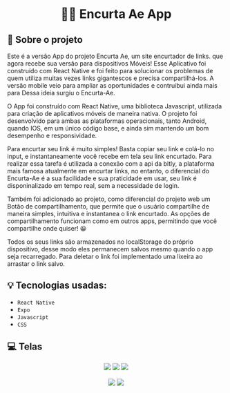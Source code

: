 <h1 align="center">
  🔗📱 Encurta Ae App
</h1>

## :rocket: Sobre o projeto

Este é a versão App do projeto Encurta Ae, um site encurtador de links. que agora recebe sua versão para dispositivos Móveis! Esse Aplicativo foi construído com React Native e foi feito para solucionar os problemas de quem utiliza muitas vezes links gigantescos e precisa compartilhá-los. A versão mobile veio para ampliar as oportunidades e contruibui ainda mais para Dessa ideia surgiu o Encurta-Ae.

O App foi construído com React Native, uma biblioteca Javascript, utilizada para criação de aplicativos móveis de maneira nativa. O projeto foi desenvolvido para ambas as plataformas operacionais, tanto Android, quando IOS, em um único código base, e ainda sim mantendo um bom desempenho e responsividade.

Para encurtar seu link é muito simples! Basta copiar seu link e colá-lo no input, e instantaneamente você recebe em tela seu link encurtado. Para realizar essa tarefa é utilizada a conexão com a api da bitly, a plataforma mais famosa atualmente em encurtar links, no entanto, o diferencial do Encurta-Ae é a sua facilidade e sua praticidade em usar, seu link é disponinalizado em tempo real, sem a necessidade de login.

Também foi adicionado ao projeto, como diferencial do projeto web um Botão de compartilhamento, que permite que o usuário compartilhe de maneira simples, intuitiva e instantanea o link encurtado. As opções de compartilhamento funcionam como em outros apps, permitindo que você compartilhe onde quiser! 😀

Todos os seus links são armazenados no localStorage do próprio dispositivo, desse modo eles permanecem salvos mesmo quando o app seja recarregado. Para deletar o link foi implementado uma lixeira ao arrastar o link salvo.

## :bulb: Tecnologias usadas:

- `React Native`
- `Expo`
- `Javascript`
- `CSS`

## :computer: Telas

<div align='center' style="justify-content: center; align-items: center;">

<img src='https://user-images.githubusercontent.com/87530595/170299495-00f4af09-807e-4ee0-ae09-c46df8287061.jpeg' style="max-height:340px;" />

<img src='https://user-images.githubusercontent.com/87530595/170299523-e517d531-f3df-45af-be89-6eec04aa09ba.jpeg' style="max-height:340px;" />

<img src='https://user-images.githubusercontent.com/87530595/170299535-d778efe1-730d-449b-8ca0-187603b0356b.jpeg' style="max-height:340px;" />

<br>
<br>

<img src='https://user-images.githubusercontent.com/87530595/170299532-246d88c7-224a-4930-9603-b6ebe2a5db86.jpeg' style="max-height:340px;" />

<img src='https://user-images.githubusercontent.com/87530595/170299530-72966de8-f29b-46ba-bb30-366b084df9cb.jpeg' style="max-height:340px;" />

</div>
